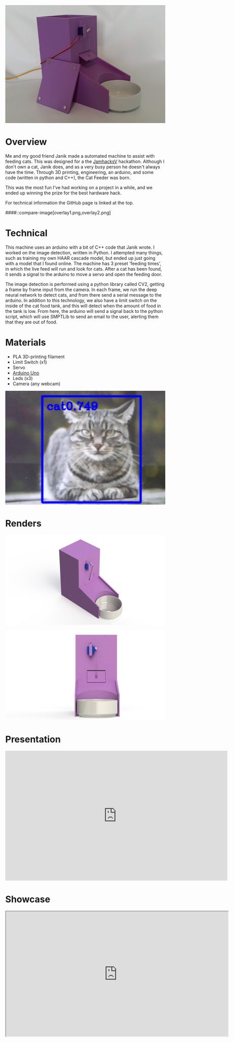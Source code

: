 ![](isometric.jpg)

# Overview

Me and my good friend Janik made a automated machine to assist with feeding cats. This was designed for a the [JamhacksV](https://jamhacks.ca/) hackathon. Although I don't own a cat, Janik does, and as a very busy person he doesn't always have the time. Through 3D printing, engineering, an arduino, and some code (written in python and C++), the Cat Feeder was born.

This was the most fun I've had working on a project in a while, and we ended up winning the prize for the best hardware hack.

For technical information the GitHub page is linked at the top.

####::compare-image[overlay1.png,overlay2.png]

# Technical

This machine uses an arduino with a bit of C++ code that Janik wrote. I worked on the image detection, written in Python. I attempted many things, such as training my own HAAR cascade model, but ended up just going with a model that I found online. The machine has 3 preset 'feeding times', in which the live feed will run and look for cats. After a cat has been found, it sends a signal to the arduino to move a servo and open the feeding door.

The image detection is performed using a python library called CV2, getting a frame by frame input from the camera. In each frame, we run the deep neural network to detect cats, and from there send a serial message to the arduino. In addition to this technology, we also have a limit switch on the inside of the cat food tank, and this will detect when the amount of food in the tank is low. From here, the arduino will send a signal back to the python script, which will use SMPTLib to send an email to the user, alerting them that they are out of food.

# Materials

* PLA 3D-printing filament
* Limit Switch (x1)
* Servo
* [Arduino Uno](https://store.arduino.cc/products/arduino-uno-rev3/)
* Leds (x3)
* Camera (any webcam)

![AI Cat Detection on a Test Image](cat.png)

# Renders

![](main.png)

![](front.png)

# Presentation

<iframe src="https://docs.google.com/presentation/d/e/2PACX-1vQ_qndPRcMS981eaumFf-7ngrmvNMw7iQ4JSmGQSEzTWncwji2L591YMbT5SIpTrf_QRkFLuShqt2sB/embed?start=false&loop=true&delayms=3000" frameborder="0" width="700" style='height:408px' allowfullscreen="true" mozallowfullscreen="true" webkitallowfullscreen="true"></iframe>

# Showcase

<iframe width="700" height="393" src="https://www.youtube.com/embed/R7FwRFxINBM"></iframe>

